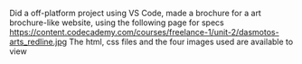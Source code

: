 Did a off-platform project using VS Code, made a brochure for a art brochure-like website, using the following page for specs
https://content.codecademy.com/courses/freelance-1/unit-2/dasmotos-arts_redline.jpg 
The html, css files and the four images used are available to view
